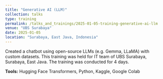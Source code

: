 ```yaml
---
title: "Generative AI (LLM)"
collection: talks
type: training
permalink: /talks_and_trainings/2025-01-05-training-generative-ai-llm
venue: "UBS Surabaya"
date: 2025-01-05
location: "Surabaya, East Java, Indonesia"
---
```


Created a chatbot using open-source LLMs (e.g. Gemma, LLaMA) with custom datasets. This training was held for IT team of UBS Surabaya, Surabaya, East Java. The training was conducted for 4 days.

**Tools:** Hugging Face Transformers, Python, Kaggle, Google Colab
